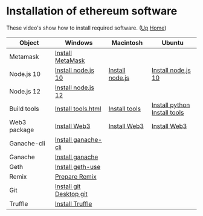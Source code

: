 # Installation of ethereum software

These video's show how to install required software. ([Up](..) [Home](..\..))

| Object          | Windows                                                           | Macintosh                                         |  Ubuntu  
| --------------- | ---------                                                         | ---------                                         | ---------
| Metamask        | [Install MetaMask](Install_MetaMask_Windows.html)                 |                                                   |
| Node.js 10      | [Install node.js 10](Install_node.js_10_Windows.html)             | [Install node.js](Install_node.js_Macintosh.html) | [Install node.js 10](Install_node.js_10_Ubuntu.html)
| Node.js 12      | [Install node.js 12](Install_node.js_12_Windows.html)             |                                                   | 
| Build tools     | [Install tools.html](Install_tools_Windows.html)                  | [Install tools](Install_tools_Macintosh.html)     | [Install python](Install_python_Ubuntu.html) <br>[Install tools](Install_tools_Ubuntu.html) 
| Web3 package    | [Install Web3](Install_Web3_Windows.html)                         | [Install Web3](Install_Web3_Macintosh.html)       | [Install Web3 ](Install_Web3_Ubuntu.html)
| Ganache-cli     | [Install ganache-cli](Install_ganache_cli_Windows_Use_HTTPS.html)
| Ganache         | [Install ganache](Install_ganache_Windows_Use_HTTPS.html)
| Geth            | [Install geth-use](Install_geth_Windows_use_https.html)
| Remix           | [Prepare Remix](Prepare_Remix.html)
| Git             | [Install git](Install_git_Windows.html)<br>[Desktop git](https://desktop.github.com)
| Truffle         | [Install Truffle](Install_Truffle.html)

